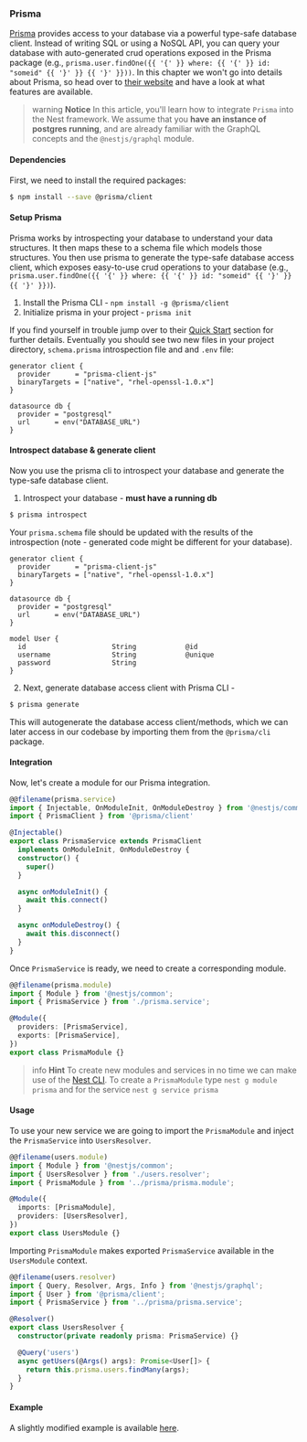 ### Prisma

[Prisma](https://www.prisma.io/) provides access to your database via a powerful type-safe database client. Instead of writing SQL or using a NoSQL API, you can query your database with auto-generated crud operations exposed in the Prisma package (e.g., `prisma.user.findOne({{ '{' }} where: {{ '{' }} id: "someid" {{ '}' }} {{ '}' }}))`. In this chapter we won't go into details about Prisma, so head over to [their website](https://www.prisma.io/) and have a look at what features are available.

> warning **Notice** In this article, you'll learn how to integrate `Prisma` into the Nest framework. We assume that you **have an instance of postgres running**, and are already familiar with the GraphQL concepts and the `@nestjs/graphql` module.

#### Dependencies

First, we need to install the required packages:

```bash
$ npm install --save @prisma/client
```

#### Setup Prisma

Prisma works by introspecting your database to understand your data structures. It then maps these to a schema file which models those structures. You then use prisma to generate the type-safe database access client, which exposes easy-to-use crud operations to your database (e.g., `prisma.user.findOne({{ '{' }} where: {{ '{' }} id: "someid" {{ '}' }} {{ '}' }})`).

1.  Install the Prisma CLI - `npm install -g @prisma/client`
2.  Initialize prisma in your project - `prisma init`

If you find yourself in trouble jump over to their [Quick Start](https://v1.prisma.io/docs/1.34/get-started/01-setting-up-prisma-existing-database-JAVASCRIPT-a003/) section for further details. Eventually you should see two new files in your project directory, `schema.prisma` introspection file and and `.env` file:

```
generator client {
  provider      = "prisma-client-js"
  binaryTargets = ["native", "rhel-openssl-1.0.x"]
}

datasource db {
  provider = "postgresql"
  url      = env("DATABASE_URL")
}
```

#### Introspect database & generate client

Now you use the prisma cli to introspect your database and generate the type-safe database client.

1. Introspect your database - **must have a running db**

```bash
$ prisma introspect
```

Your `prisma.schema` file should be updated with the results of the introspection (note - generated code might be different for your database).

```
generator client {
  provider      = "prisma-client-js"
  binaryTargets = ["native", "rhel-openssl-1.0.x"]
}

datasource db {
  provider = "postgresql"
  url      = env("DATABASE_URL")
}

model User {
  id                     String            @id
  username               String            @unique
  password               String
}
```

2.  Next, generate database access client with Prisma CLI - 

```bash
$ prisma generate
```

This will autogenerate the database access client/methods, which we can later access in our codebase by importing them from the `@prisma/cli` package.

#### Integration

Now, let's create a module for our Prisma integration.

```typescript
@@filename(prisma.service)
import { Injectable, OnModuleInit, OnModuleDestroy } from '@nestjs/common'
import { PrismaClient } from '@prisma/client'

@Injectable()
export class PrismaService extends PrismaClient
  implements OnModuleInit, OnModuleDestroy {
  constructor() {
    super()
  }

  async onModuleInit() {
    await this.connect()
  }

  async onModuleDestroy() {
    await this.disconnect()
  }
}
```

Once `PrismaService` is ready, we need to create a corresponding module.

```typescript
@@filename(prisma.module)
import { Module } from '@nestjs/common';
import { PrismaService } from './prisma.service';

@Module({
  providers: [PrismaService],
  exports: [PrismaService],
})
export class PrismaModule {}
```

> info **Hint** To create new modules and services in no time we can make use of the [Nest CLI](/cli/overview). To create a `PrismaModule` type `nest g module prisma` and for the service `nest g service prisma`

#### Usage

To use your new service we are going to import the `PrismaModule` and inject the `PrismaService` into `UsersResolver`.

```typescript
@@filename(users.module)
import { Module } from '@nestjs/common';
import { UsersResolver } from './users.resolver';
import { PrismaModule } from '../prisma/prisma.module';

@Module({
  imports: [PrismaModule],
  providers: [UsersResolver],
})
export class UsersModule {}
```

Importing `PrismaModule` makes exported `PrismaService` available in the `UsersModule` context.

```typescript
@@filename(users.resolver)
import { Query, Resolver, Args, Info } from '@nestjs/graphql';
import { User } from '@prisma/client';
import { PrismaService } from '../prisma/prisma.service';

@Resolver()
export class UsersResolver {
  constructor(private readonly prisma: PrismaService) {}

  @Query('users')
  async getUsers(@Args() args): Promise<User[]> {
    return this.prisma.users.findMany(args);
  }
}
```

#### Example

A slightly modified example is available [here](https://github.com/nestjs/nest/tree/master/sample/22-graphql-prisma).
